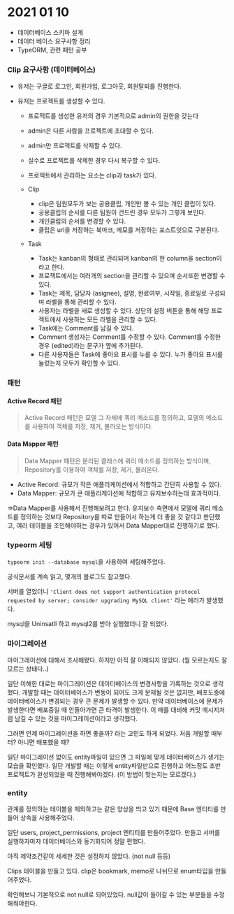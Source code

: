 # 2021 01 10

* 데이터베이스 스키마 설계
* 데이터 베이스 요구사항 정리
* TypeORM, 관련 패턴 공부





### Clip 요구사항 (데이터베이스)

* 유저는 구글로 로그인, 회원가입, 로그아웃, 회원탈퇴를 진행한다.

* 유저는 프로젝트를 생성할 수 있다. 

  * 프로젝트를 생성한 유저의 경우 기본적으로 admin의 권한을 갖는다

  * admin은 다른 사람을 프로젝트에 초대할 수 있다. 

  * admin만 프로젝트를 삭제할 수 있다.

  * 실수로 프로젝트를 삭제한 경우 다시 복구할 수 있다.

  * 프로젝트에서 관리하는 요소는 clip과 task가 있다. 

  * Clip

    * clip은 팀원모두가 보는 공용클립, 개인만 볼 수 있는 개인 클립이 있다. 
    * 공용클립의 순서를 다른 팀원이 건드린 경우 모두가 그렇게 보인다.
    * 개인클립의 순서를 변경할 수 있다.
    * 클립은 url을 저장하는 북마크, 메모를 저장하는 포스트잇으로 구분된다.

  * Task

    * Task는 kanban의 형태로 관리되며 kanban의 한 column을 section이라고 한다. 
    * 프로젝트에서는 여러개의 section을 관리할 수 있으며 순서또한 변경할 수 있다. 
    * Task는 제목, 담당자 (asignee), 설명, 완료여부, 시작일, 종료일로 구성되며 라벨을 통해 관리할 수 있다.
    * 사용자는 라벨을 새로 생성할 수 있다. 상단의 설정 버튼을 통해 해당 프로젝트에서 사용하는 모든 라벨을 관리할 수 있다.
    * Task에는 Comment를 남길 수 있다. 
    * Comment 생성자는 Comment를 수정할 수 있다. Comment를 수정한 경우 (edited)라는 문구가 옆에 추가된다.
    * 다른 사용자들은 Task에 좋아요 표시를 누를 수 있다. 누가 좋아요 표시를 눌렀는지 모두가 확인할 수 있다.

    

### 패턴

#### Active Record 패턴

> Active Record 패턴은 모델 그 자체에 쿼리 메소드를 정의하고, 모델의 메소드를 사용하여 객체를 저장, 제거, 불러오는 방식이다.

#### Data Mapper 패턴

> Data Mapper 패턴은 분리된 클래스에 쿼리 메소드를 정의하는 방식이며, Repository를 이용하여 객체를 저장, 제거, 불러온다.



- Active Record: 규모가 작은 애플리케이션에서 적합하고 간단히 사용할 수 있다.
- Data Mapper: 규모가 큰 애플리케이션에 적합하고 유지보수하는데 효과적이다.

=>Data Mapper를 사용해서 진행해보려고 한다. 유지보수 측면에서 모델에 쿼리 메소드를 정의하는 것보다 Repository를 따로 만들어서 하는게 더 좋을 것 같다고 판단했고, 여러 테이블을 조인해야하는 경우가 있어서 Data Mapper대로 진행하기로 했다.



### typeorm 세팅

`typeorm init --database mysql`을 사용하여 세팅해주었다. 

공식문서를 계속 읽고, 몇개의 블로그도 참고했다.

서버를 열었더니 `'Client does not support authentication protocol requested by server; consider upgrading MySQL client'` 라는 에러가 발생했다. 

mysql을 Uninsatll 하고 mysql2를 받아 실행했더니 잘 되었다.



### 마이그레이션

마이그레이션에 대해서 조사해봤다. 하지만 아직 잘 이해되지 않았다. (뭘 모르는지도 잘 모르는 상태다..)

일단 이해한 대로는 마이그레이션은 데이터베이스의 변경사항을 기록하는 것으로 생각했다. 개발할 때는 데이터베이스가 변동이 되어도 크게 문제될 것은 없지만, 배포도중에 데이터베이스가 변경되는 경우 큰 문제가 발생할 수 있다. 만약 데이터베이스에 문제가 발생한다면 배포중일 때 안돌아가면 큰 타격이 발생한다. 이 때를 대비해 커밋 메시지처럼 남길 수 있는 것을 마이그레이션이라고 생각했다.

그러면 언제 마이그레이션을 하면 좋을까? 라는 고민도 하게 되었다. 처음 개발할 때부터? 아니면 배포했을 때? 

일단 마이그레이션 없이도 entity파일이 있으면 그 파일에 맞게 데이터베이스가 생기는 모습을 확인했다. 일단 개발할 때는 이렇게 entity파일만으로 진행하고 어느정도 초반 프로젝트가 완성되었을 때 진행해봐야겠다. (이 방법이 맞는지는 모르겠다.)



### entity

관계를 정의하는 테이블을 제외하고는 같은 양상을 띄고 있기 때문에 Base 엔티티를 만들어 상속을 사용해주었다.

일단 users, project_permissions, project 엔티티를 만들어주었다. 만들고 서버를 실행하자마자 데이터베이스와 동기화되어 정말 편했다.

아직 제약조건같이 세세한 것은 설정하지 않았다. (not null 등등)

Clips 테이블을 만들고 있다. clip은 bookmark, memo로 나뉘므로 enum타입을 만들어주었다.

확인해보니 기본적으로 not null로 되어있었다. null값이 들어갈 수 있는 부분들을 수정해줘야한다.